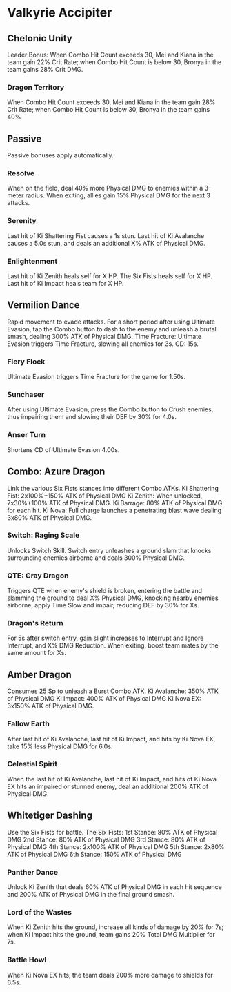 # Valkyrie Accipiter

## Chelonic Unity

Leader Bonus:
When Combo Hit Count exceeds 30, Mei and Kiana in the team gain 22% Crit Rate; when Combo Hit Count is below 30, Bronya in the team gains 28% Crit DMG.

### Dragon Territory

When Combo Hit Count exceeds 30, Mei and Kiana in the team gain 28% Crit Rate; when Combo Hit Count is below 30, Bronya in the team gains 40%

## Passive

Passive bonuses apply automatically.

### Resolve

When on the field, deal 40% more Physical DMG to enemies within a 3-meter radius. When exiting, allies gain 15% Physical DMG for the next 3 attacks.

### Serenity

Last hit of Ki Shattering Fist causes a 1s stun. Last hit of Ki Avalanche causes a 5.0s stun, and deals an additional X% ATK of Physical DMG.

### Enlightenment

Last hit of Ki Zenith heals self for X HP. The Six Fists heals self for X HP. Last hit of Ki Impact heals team for X HP.

## Vermilion Dance

Rapid movement to evade attacks.
For a short period after using Ultimate Evasion, tap the Combo button to dash to the enemy and unleash a brutal smash, dealing 300% ATK of Physical DMG.
Time Fracture: Ultimate Evasion triggers Time Fracture, slowing all enemies for 3s. CD: 15s.

### Fiery Flock

Ultimate Evasion triggers Time Fracture for the game for 1.50s.

### Sunchaser

After using Ultimate Evasion, press the Combo button to Crush enemies, thus impairing them and slowing their DEF by 30% for 4.0s.

### Anser Turn

Shortens CD of Ultimate Evasion 4.00s.

## Combo: Azure Dragon

Link the various Six Fists stances into different Combo ATKs.
Ki Shattering Fist: 2x100%+150% ATK of Physical DMG
Ki Zenith: When unlocked, 7x30%+100% ATK of Physical DMG.
Ki Barrage: 80% ATK of Physical DMG for each hit.
Ki Nova: Full charge launches a penetrating blast wave dealing 3x80% ATK of Physical DMG.

### Switch: Raging Scale

Unlocks Switch Skill. Switch entry unleashes a ground slam that knocks surrounding enemies airborne and deals 300% Physical DMG.

### QTE: Gray Dragon

Triggers QTE when enemy's shield is broken, entering the battle and slamming the ground to deal X% Physical DMG, knocking nearby enemies airborne, apply Time Slow and impair, reducing DEF by 30% for Xs.

### Dragon's Return

For 5s after switch entry, gain slight increases to Interrupt and Ignore Interrupt, and X% DMG Reduction. When exiting, boost team mates by the same amount for Xs.

## Amber Dragon

Consumes 25 Sp to unleash a Burst Combo ATK.
Ki Avalanche: 350% ATK of Physical DMG
Ki Impact: 400% ATK of Physical DMG
Ki Nova EX: 3x150% ATK of Physical DMG.

### Fallow Earth

After last hit of Ki Avalanche, last hit of Ki Impact, and hits by Ki Nova EX, take 15% less Physical DMG for 6.0s.

### Celestial Spirit

When the last hit of Ki Avalanche, last hit of Ki Impact, and hits of Ki Nova EX hits an impaired or stunned enemy, deal an additional 200% ATK of Physical DMG.

## Whitetiger Dashing

Use the Six Fists for battle.
The Six Fists:
1st Stance: 80% ATK of Physical DMG
2nd Stance: 80% ATK of Physical DMG
3rd Stance: 80% ATK of Physical DMG
4th Stance: 2x100% ATK of Physical DMG
5th Stance: 2x80% ATK of Physical DMG
6th Stance: 150% ATK of Physical DMG

### Panther Dance

Unlock Ki Zenith that deals 60% ATK of Physical DMG in each hit sequence and 200% ATK of Physical DMG in the final ground smash.

### Lord of the Wastes

When Ki Zenith hits the ground, increase all kinds of damage by 20% for 7s; when Ki Impact hits the ground, team gains 20% Total DMG Multiplier for 7s.

### Battle Howl

When Ki Nova EX hits, the team deals 200% more damage to shields for 6.5s.